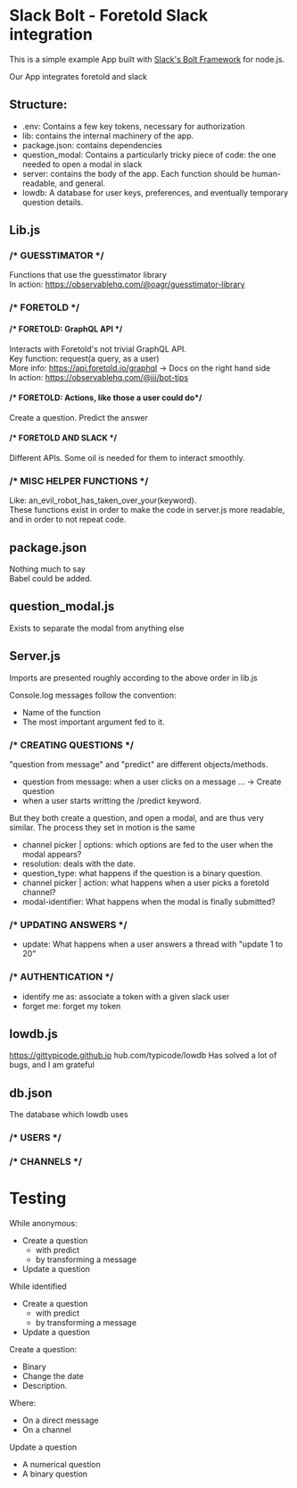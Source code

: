 # Slack Bolt - Foretold Slack integration

This is a simple example App built with [Slack's Bolt Framework](https://slack.dev/bolt/tutorial/getting-started) for node.js.

Our App integrates foretold and slack

## Structure:
- .env: Contains a few key tokens, necessary for authorization
- lib: contains the internal machinery of the app.
- package.json: contains dependencies
- question_modal: Contains a particularly tricky piece of code: the one needed to open a modal in slack
- server: contains the body of the app. Each function should be human-readable, and general.
- lowdb: A database for user keys, preferences, and eventually temporary question details.

## Lib.js
### /* GUESSTIMATOR */
Functions that use the guesstimator library  
In action: https://observablehq.com/@oagr/guesstimator-library  

### /* FORETOLD */
#### /* FORETOLD: GraphQL API */
Interacts with Foretold's not trivial GraphQL API.  
Key function: request(a query, as a user)  
More info: https://api.foretold.io/graphql -> Docs on the right hand side  
In action: https://observablehq.com/@jjj/bot-tips  

#### /* FORETOLD: Actions, like those a user could do*/
Create a question. Predict the answer  

#### /* FORETOLD AND SLACK */
Different APIs. Some oil is needed for them to interact smoothly.  

### /* MISC HELPER FUNCTIONS */
Like: an_evil_robot_has_taken_over_your(keyword).   
These functions exist in order to make the code in server.js more readable, and in order to not repeat code.   

## package.json
Nothing much to say  
Babel could be added.  

## question_modal.js
Exists to separate the modal from anything else  

## Server.js
Imports are presented roughly according to the above order in lib.js  

Console.log messages follow the convention:  
- Name of the function  
- The most important argument fed to it.  

### /* CREATING QUESTIONS */

"question from message" and "predict" are different objects/methods.  
- question from message: when a user clicks on a message ... -> Create question   
- when a user starts writting the /predict keyword.  

But they both create a question, and open a modal, and are thus very similar. The process they set in motion is the same  

- channel picker | options: which options are fed to the user when the modal appears?  
- resolution: deals with the date.  
- question_type: what happens if the question is a binary question.  
- channel picker | action: what happens when a user picks a foretold channel?
- modal-identifier: What happens when the modal is finally submitted?

### /* UPDATING ANSWERS */

- update: What happens when a user answers a thread with "update 1 to 20"

### /* AUTHENTICATION */

- identify me as: associate a token with a given slack user
- forget me: forget my token

## lowdb.js
https://gittypicode.github.io hub.com/typicode/lowdb
Has solved a lot of bugs, and I am grateful

## db.json
The database which lowdb uses

### /* USERS */

### /* CHANNELS */

# Testing

While anonymous:
- Create a question
  - with predict
  - by transforming a message
- Update a question

While identified
- Create a question
  - with predict
  - by transforming a message
- Update a question

Create a question:
  - Binary
  - Change the date
  - Description.
  
Where:
  - On a direct message
  - On a channel

Update a question
  - A numerical question
  - A binary question